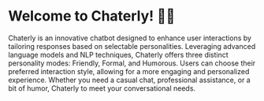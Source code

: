 # Welcome to Chaterly! 🚀🤖

Chaterly is an innovative chatbot designed to enhance user interactions by tailoring responses based on selectable personalities. Leveraging advanced language models and NLP techniques, Chaterly offers three distinct personality modes: Friendly, Formal, and Humorous. Users can choose their preferred interaction style, allowing for a more engaging and personalized experience. Whether you need a casual chat, professional assistance, or a bit of humor, Chaterly to meet your conversational needs.